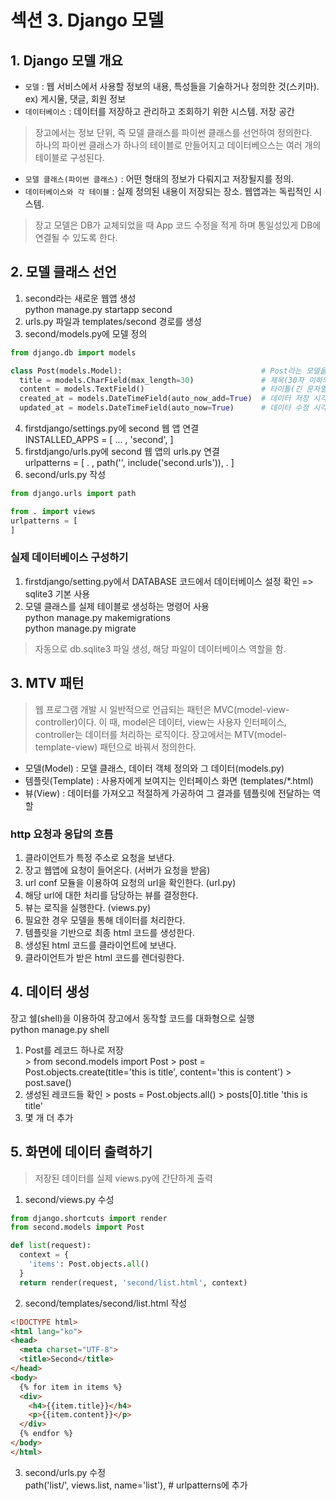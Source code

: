 # 섹션 3. Django 모델
## 1. Django 모델 개요
* `모델` : 웹 서비스에서 사용할 정보의 내용, 특성들을 기술하거나 정의한 것(스키마). ex) 게시물, 댓글, 회원 정보
* `데이터베이스` : 데이터를 저장하고 관리하고 조회하기 위한 시스템. 저장 공간
> 장고에서는 정보 단위, 즉 모델 클래스를 파이썬 클래스를 선언하여 정의한다.</br>
> 하나의 파이썬 클래스가 하나의 테이블로 만들어지고 데이터베으스는 여러 개의 테이블로 구성된다.

* `모델 클래스(파이썬 클래스)` : 어떤 형태의 정보가 다뤄지고 저장될지를 정의.
* `데이터베이스와 각 테이블` : 실제 정의된 내용이 저장되는 장소. 웹앱과는 독립적인 시스템.
> 장고 모델은 DB가 교체되었을 때 App 코드 수정을 적게 하며 통일성있게 DB에 연결될 수 있도록 한다.</br>

## 2. 모델 클래스 선언
1. second라는 새로운 웹앱 생성  
  python manage.py startapp second
2. urls.py 파일과 templates/second 경로를 생성  
3. second/models.py에 모델 정의  
  ```python
  from django.db import models
  
  class Post(models.Model):                               # Post라는 모델을 정의
    title = models.CharField(max_length=30)               # 제목(30자 이하의 문자열)
    content = models.TextField()                          # 타이틀(긴 문자열)
    created_at = models.DateTimeField(auto_now_add=True)  # 데이터 저장 시각
    updated_at = models.DateTimeField(auto_now=True)      # 데이터 수정 시각
  ```
4. firstdjango/settings.py에 second 웹 앱 연결  
  INSTALLED_APPS = [ ... , 'second', ]
5. firstdjango/urls.py에 second 웹 앱의 urls.py 연결  
  urlpatterns = [ . , path('', include('second.urls')), . ]
6. second/urls.py 작성  
  ```python
  from django.urls import path
  
  from . import views
  urlpatterns = [
  ]
  ```
### 실제 데이터베이스 구성하기
1. firstdjango/setting.py에서 DATABASE 코드에서 데이터베이스 설정 확인 => sqlite3 기본 사용  
2. 모델 클래스를 실제 테이블로 생성하는 명령어 사용  
  python manage.py makemigrations </br>
  python manage.py migrate
  > 자동으로 db.sqlite3 파일 생성, 해당 파일이 데이터베이스 역할을 함.

## 3. MTV 패턴
> 웹 프로그램 개발 시 일반적으로 언급되는 패턴은 MVC(model-view-controller)이다.
> 이 때, model은 데이터, view는 사용자 인터페이스, controller는 데이터를 처리하는 로직이다.
> 장고에서는 MTV(model-template-view) 패턴으로 바꿔서 정의한다.
* 모델(Model) : 모델 클래스, 데이터 객체 정의와 그 데이터(models.py)
* 템플릿(Template) : 사용자에게 보여지는 인터페이스 화면 (templates/*.html)
* 뷰(View) : 데이터를 가져오고 적절하게 가공하여 그 결과를 템플릿에 전달하는 역할

### http 요청과 응답의 흐름
1. 클라이언트가 특정 주소로 요청을 보낸다.
2. 장고 웹앱에 요청이 들어온다. (서버가 요청을 받음)
3. url conf 모듈을 이용하여 요청의 url을 확인한다. (url.py) 
4. 해당 url에 대한 처리를 담당하는 뷰를 결정한다.
5. 뷰는 로직을 실행한다. (views.py)
6. 필요한 경우 모델을 통해 데이터를 처리한다.
7. 템플릿을 기반으로 최종 html 코드를 생성한다.
8. 생성된 html 코드를 클라이언트에 보낸다.
9. 클라이언트가 받은 html 코드를 렌더링한다.

## 4. 데이터 생성
장고 쉘(shell)을 이용하여 장고에서 동작할 코드를 대화형으로 실행  
  python manage.py shell
  
  1) Post를 레코드 하나로 저장  
    > from second.models import Post
    > post = Post.objects.create(title='this is title', content='this is content')
    > post.save()  
  2) 생성된 레코드들 확인
    > posts = Post.objects.all()
    > posts[0].title
    'this is title'  
  3) 몇 개 더 추가

## 5. 화면에 데이터 출력하기
> 저장된 데이터를 실제 views.py에 간단하게 출력
1. second/views.py 수성  
  ```python
  from django.shortcuts import render
  from second.models import Post
  
  def list(request):
    context = {
      'items': Post.objects.all()
    }
    return render(request, 'second/list.html', context) 
  ```
2. second/templates/second/list.html 작성
  ```html
  <!DOCTYPE html>
  <html lang="ko">
  <head>
    <meta charset="UTF-8">
    <title>Second</title>
  </head>
  <body>
    {% for item in items %}
    <div>
      <h4>{{item.title}}</h4>
      <p>{{item.content}}</p>
    </div>
    {% endfor %}
  </body>
  </html>
  ```
3. second/urls.py 수정  
  path('list/', views.list, name='list'), # urlpatterns에 추가
